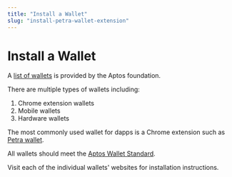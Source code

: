 ```yaml
---
title: "Install a Wallet"
slug: "install-petra-wallet-extension"
---
```


# Install a Wallet

A [list of wallets](https://github.com/aptos-foundation/ecosystem-projects#wallets) is provided by the Aptos foundation.

There are multiple types of wallets including:

1. Chrome extension wallets
1. Mobile wallets
1. Hardware wallets

The most commonly used wallet for dapps is a Chrome extension such as [Petra wallet](https://petra.app).

All wallets should meet the [Aptos Wallet Standard](./wallet-standard.md).

Visit each of the individual wallets' websites for installation instructions.
